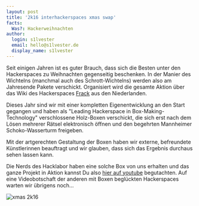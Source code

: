 ```yaml
---
layout: post
title: '2k16 interhackerspaces xmas swap'
facts:
  Was?: Hackerweihnachten
author:
  login: s1lvester
  email: hello@s1lvester.de
  display_name: s1lvester
---
```


Seit einigen Jahren ist es guter Brauch, dass sich die Besten unter den Hackerspaces zu Weihnachten gegenseitig beschenken. In der Manier des Wichtelns (manchmal auch des Schrott-Wichtelns) werden also am Jahresende Pakete verschickt. Organisiert wird die gesamte Aktion über das Wiki des Hackerspaces [Frack](https://frack.nl/wiki/2k16_interhackerspaces_xmas_swap) aus den Niederlanden.

Dieses Jahr sind wir mit einer kompletten Eigenentwicklung an den Start gegangen und haben als "Leading Hackerspace in Box-Making-Technology" verschlossene Holz-Boxen verschickt, die sich erst nach dem Lösen mehrerer Rätsel elektronisch öffnen und den begehrten Mannheimer Schoko-Wasserturm freigeben.

Mit der artgerechten Gestaltung der Boxen haben wir externe, befreundete Künstlerinnen beauftragt und wir glauben, dass sich das Ergebnis durchaus sehen lassen kann.

Die Nerds des Hacklabor haben eine solche Box von uns erhalten und das ganze Projekt in Aktion kannst Du also [hier auf youtube](https://www.youtube.com/watch?v=EOgjyAO_JxI) begutachten.
Auf eine Videobotschaft der anderen mit Boxen beglückten Hackerspaces warten wir übrigens noch…

![xmas 2k16](/assets/xmas2k16_unified.jpg)
